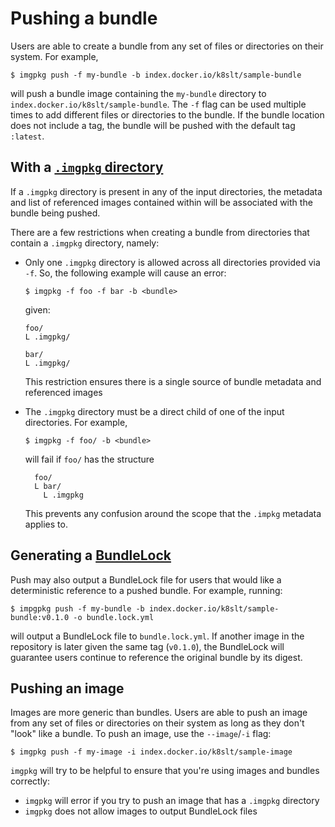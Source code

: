 # Pushing a bundle

Users are able to create a bundle from any set of files or directories on their
system. For example,

`$ imgpkg push -f my-bundle -b index.docker.io/k8slt/sample-bundle`

will push a bundle image containing the `my-bundle` directory to `index.docker.io/k8slt/sample-bundle`.
The `-f` flag can be used multiple times to add different files or
directories to the bundle. If the bundle location does not include a tag, the
bundle will be pushed with the default tag `:latest`.

## With a [`.imgpkg` directory](resources.md#imgpkg-directory)
If a `.imgpkg` directory is present in any of the input directories, the metadata and
list of referenced images contained within will be associated with the bundle being pushed.

There are a few restrictions when creating a bundle from directories that
contain a `.imgpkg` directory, namely:

* Only one `.imgpkg` directory is allowed across all directories provided via
  `-f`. So, the following example will cause an error:

  `$ imgpkg -f foo -f bar -b <bundle>`

  given:

  ```
  foo/
  L .imgpkg/

  bar/
  L .imgpkg/
  ```

  This restriction ensures there is a single source of bundle metadata and
 referenced images

* The `.imgpkg` directory must be a direct child of one of the input
  directories. For example,

  `$ imgpkg -f foo/ -b <bundle>`

  will fail if `foo/` has the structure

  ```
    foo/
    L bar/
      L .imgpkg
  ```
  This prevents any confusion around the scope that the `.impkg`
  metadata applies to.

## Generating a [BundleLock](resources.md#bundlelock)

Push may also output a BundleLock file for users that would like a
deterministic reference to a pushed bundle. For example, running:

`$ impgpkg push -f my-bundle -b index.docker.io/k8slt/sample-bundle:v0.1.0 -o
bundle.lock.yml`

will output a BundleLock file to `bundle.lock.yml`. If another image in the repository is
later given the same tag (`v0.1.0`), the BundleLock will guarantee users continue to reference the
original bundle by its digest.

## Pushing an image

Images are more generic than bundles. Users are able to push an image from any set of files or directories on their system as long as they don't "look" like a bundle. To push an image, use the `--image`/`-i` flag:

`$ imgpkg push -f my-image -i index.docker.io/k8slt/sample-image`

`imgpkg` will try to be helpful to ensure that you're using images and bundles correctly:
- `imgpkg` will error if you try to push an image that has a `.imgpkg` directory
- `imgpkg` does not allow images to output BundleLock files